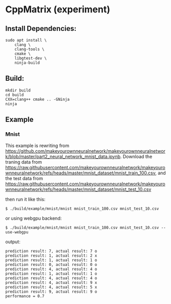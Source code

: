 CppMatrix (experiment)
==

## Install Dependencies:

    sudo apt install \
        clang \
        clang-tools \
        cmake \
        libgtest-dev \
        ninja-build

## Build:

    mkdir build
    cd build
    CXX=clang++ cmake .. -GNinja
    ninja

## Example

### Mnist
This example is rewriting from https://github.com/makeyourownneuralnetwork/makeyourownneuralnetwork/blob/master/part2_neural_network_mnist_data.ipynb.
Download the traning data from https://raw.githubusercontent.com/makeyourownneuralnetwork/makeyourownneuralnetwork/refs/heads/master/mnist_dataset/mnist_train_100.csv,
and the test data from https://raw.githubusercontent.com/makeyourownneuralnetwork/makeyourownneuralnetwork/refs/heads/master/mnist_dataset/mnist_test_10.csv

then run it like this:

    $ ./build/example/mnist/mnist mnist_train_100.csv mnist_test_10.csv

or using webgpu backend:

    $ ./build/example/mnist/mnist mnist_train_100.csv mnist_test_10.csv --use-webgpu

output:

    prediction result: 7, actual result: 7 o
    prediction result: 1, actual result: 2 x
    prediction result: 1, actual result: 1 o
    prediction result: 0, actual result: 0 o
    prediction result: 4, actual result: 4 o
    prediction result: 1, actual result: 1 o
    prediction result: 4, actual result: 4 o
    prediction result: 4, actual result: 9 x
    prediction result: 4, actual result: 5 x
    prediction result: 9, actual result: 9 o
    performance = 0.7

